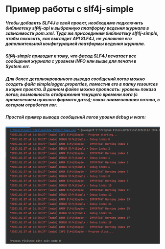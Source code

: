 # Пример работы с slf4j-simple

##### Чтобы добавить SLF4J в свой проект, необходимо подключить библиотеку slf4j-api и выбранную платформу ведения журнала в зависимости pom.xml. Туда же присоединим библиотеку slf4j-simple, чтобы показать, как выглядит API SLF4J, не усложняя его дополнительной конфигурацией платформы ведения журнала. 
##### Slf4j-simple приводит к тому, что фасад SLF4J печатает все сообщения журнала с уровнем INFO или выше для печати в System.err.
##### Для более детализированного вывода сообщений логов можно создать файл simplelogger.properties, поместив его в папку resources в корне проекта. В данном файле можно прописать: уровень показа логов; возможность отображения текущего времени лога (с применением нужного формата даты); показ наименования потока, в котором отработал лог.

##### *Простой пример вывода сообщений логов уровня debug и warn:*
![screenshot](src/main/resources/2023-02-07slf4j-simple.png)